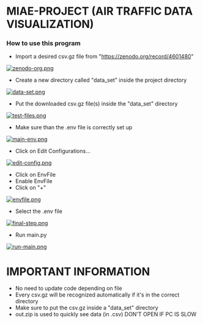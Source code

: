 # MIAE-PROJECT (AIR TRAFFIC DATA VISUALIZATION)

### How to use this program

- Import a desired csv.gz file from "https://zenodo.org/record/4601480" 

[![zenodo-org.png](https://i.postimg.cc/YSxjvFtD/zenodo-org.png)](https://postimg.cc/yJk75kg0)

- Create a new directory called "data_set" inside the project directory

[![data-set.png](https://i.postimg.cc/ncZFDzw6/data-set.png)](https://postimg.cc/0rW1g8vf)


- Put the downloaded csv.gz file(s) inside the "data_set" directory

[![test-files.png](https://i.postimg.cc/9QkHJFJX/test-files.png)](https://postimg.cc/68CPQKkF)

- Make sure than the .env file is correctly set up

[![main-env.png](https://i.postimg.cc/6QzRDg4Q/main-env.png)](https://postimg.cc/mczt9dwx)

- Click on Edit Configurations...

[![edit-config.png](https://i.postimg.cc/T2K7JqBb/edit-config.png)](https://postimg.cc/Sjpfy8SQ)

- Click on EnvFile
- Enable EnvFile
- Click on "+"

[![envfile.png](https://i.postimg.cc/7LB9gfVX/envfile.png)](https://postimg.cc/5HC8J9DF)

- Select the .env file

[![final-step.png](https://i.postimg.cc/XvXd6xfc/final-step.png)](https://postimg.cc/Z9tCr8DC)

- Run main.py

[![run-main.png](https://i.postimg.cc/qRsfJc0g/run-main.png)](https://postimg.cc/mzgpVHPG)

# IMPORTANT INFORMATION
- No need to update code depending on file
- Every csv.gz will be recognized automatically if it's in the correct directory
- Make sure to put the csv.gz inside a "data_set" directory
- out.zip is used to quickly see data (in .csv) DON'T OPEN IF PC IS SLOW

